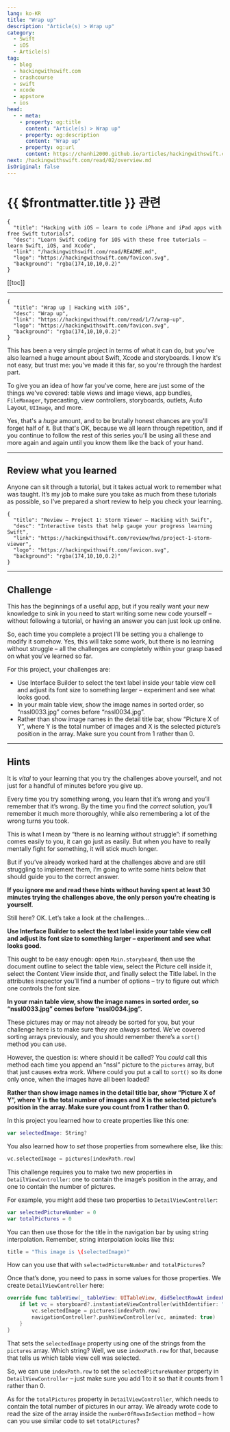 ```yaml
---
lang: ko-KR
title: "Wrap up"
description: "Article(s) > Wrap up"
category:
  - Swift
  - iOS
  - Article(s)
tag: 
  - blog
  - hackingwithswift.com
  - crashcourse
  - swift
  - xcode
  - appstore
  - ios  
head:
  - - meta:
    - property: og:title
      content: "Article(s) > Wrap up"
    - property: og:description
      content: "Wrap up"
    - property: og:url
      content: https://chanhi2000.github.io/articles/hackingwithswift.com/read/01/07-wrap-up.html
next: /hackingwithswift.com/read/02/overview.md
isOriginal: false
---
```


# {{ $frontmatter.title }} 관련

```component VPCard
{
  "title": "Hacking with iOS – learn to code iPhone and iPad apps with free Swift tutorials",
  "desc": "Learn Swift coding for iOS with these free tutorials – learn Swift, iOS, and Xcode",
  "link": "/hackingwithswift.com/read/README.md",
  "logo": "https://hackingwithswift.com/favicon.svg",
  "background": "rgba(174,10,10,0.2)"
}
```

[[toc]]

---

```component VPCard
{
  "title": "Wrap up | Hacking with iOS",
  "desc": "Wrap up",
  "link": "https://hackingwithswift.com/read/1/7/wrap-up",
  "logo": "https://hackingwithswift.com/favicon.svg",
  "background": "rgba(174,10,10,0.2)"
}
```

<VidStack src="youtube/frqdi_lluvE" />

This has been a very simple project in terms of what it can do, but you've also learned a huge amount about Swift, Xcode and storyboards. I know it's not easy, but trust me: you've made it this far, so you're through the hardest part.

To give you an idea of how far you've come, here are just some of the things we've covered: table views and image views, app bundles, `FileManager`, typecasting, view controllers, storyboards, outlets, Auto Layout, `UIImage`, and more.

Yes, that's a *huge* amount, and to be brutally honest chances are you'll forget half of it. But that's OK, because we all learn through repetition, and if you continue to follow the rest of this series you'll be using all these and more again and again until you know them like the back of your hand.

---

## Review what you learned

Anyone can sit through a tutorial, but it takes actual work to remember what was taught. It’s my job to make sure you take as much from these tutorials as possible, so I’ve prepared a short review to help you check your learning.

```component VPCard
{
  "title": "Review – Project 1: Storm Viewer – Hacking with Swift",
  "desc": "Interactive tests that help gauge your progress learning Swift",
  "link": "https://hackingwithswift.com/review/hws/project-1-storm-viewer",
  "logo": "https://hackingwithswift.com/favicon.svg",
  "background": "rgba(174,10,10,0.2)"
}
```

---

## Challenge

This has the beginnings of a useful app, but if you really want your new knowledge to sink in you need to start writing some new code yourself – without following a tutorial, or having an answer you can just look up online.

So, each time you complete a project I’ll be setting you a challenge to modify it somehow. Yes, this will take some work, but there is no learning without struggle – all the challenges are completely within your grasp based on what you’ve learned so far.

For this project, your challenges are:

- Use Interface Builder to select the text label inside your table view cell and adjust its font size to something larger – experiment and see what looks good.
- In your main table view, show the image names in sorted order, so “nssl0033.jpg” comes before “nssl0034.jpg”.
- Rather than show image names in the detail title bar, show “Picture X of Y”, where Y is the total number of images and X is the selected picture’s position in the array. Make sure you count from 1 rather than 0.

---

## Hints

It is *vital* to your learning that you try the challenges above yourself, and not just for a handful of minutes before you give up.

Every time you try something wrong, you learn that it’s wrong and you’ll remember that it’s wrong. By the time you find the *correct* solution, you’ll remember it much more thoroughly, while also remembering a lot of the wrong turns you took.

This is what I mean by “there is no learning without struggle”: if something comes easily to you, it can go just as easily. But when you have to really mentally fight for something, it will stick much longer.

But if you’ve already worked hard at the challenges above and are still struggling to implement them, I’m going to write some hints below that should guide you to the correct answer.

**If you ignore me and read these hints without having spent at least 30 minutes trying the challenges above, the only person you’re cheating is yourself.**

Still here? OK. Let’s take a look at the challenges…

**Use Interface Builder to select the text label inside your table view cell and adjust its font size to something larger – experiment and see what looks good.**

This ought to be easy enough: open <FontIcon icon="iconfont icon-xcode"/>`Main.storyboard`, then use the document outline to select the table view, select the Picture cell inside it, select the Content View inside *that*, and finally select the Title label. In the attributes inspector you’ll find a number of options – try to figure out which one controls the font size.

**In your main table view, show the image names in sorted order, so “nssl0033.jpg” comes before “nssl0034.jpg”.**

These pictures may or may not already be sorted for you, but your challenge here is to make sure they are *always* sorted. We’ve covered sorting arrays previously, and you should remember there’s a `sort()` method you can use.

However, the question is: where should it be called? You *could* call this method each time you append an “nssl” picture to the `pictures` array, but that just causes extra work. Where could you put a call to `sort()` so its done only once, when the images have all been loaded?

**Rather than show image names in the detail title bar, show “Picture X of Y”, where Y is the total number of images and X is the selected picture’s position in the array. Make sure you count from 1 rather than 0.**

In this project you learned how to create properties like this one:

```swift
var selectedImage: String?
```

You also learned how to *set* those properties from somewhere else, like this:

```swift
vc.selectedImage = pictures[indexPath.row]
```

This challenge requires you to make two new properties in `DetailViewController`: one to contain the image’s position in the array, and one to contain the number of pictures.

For example, you might add these two properties to `DetailViewController`:

```swift
var selectedPictureNumber = 0
var totalPictures = 0
```

You can then use those for the title in the navigation bar by using string interpolation. Remember, string interpolation looks like this:

```swift
title = "This image is \(selectedImage)"
```

How can you use that with `selectedPictureNumber` and `totalPictures`?

Once that’s done, you need to pass in some values for those properties. We create `DetailViewController` here:

```swift
override func tableView(_ tableView: UITableView, didSelectRowAt indexPath: IndexPath) {
    if let vc = storyboard?.instantiateViewController(withIdentifier: "Detail") as? DetailViewController {
        vc.selectedImage = pictures[indexPath.row]
        navigationController?.pushViewController(vc, animated: true)
    }
}
```

That sets the `selectedImage` property using one of the strings from the `pictures` array. Which string? Well, we use `indexPath.row` for that, because that tells us which table view cell was selected.

So, we can use `indexPath.row` to set the `selectedPictureNumber` property in `DetailViewController` – just make sure you add 1 to it so that it counts from 1 rather than 0.

As for the `totalPictures` property in `DetailViewController`, which needs to contain the total number of pictures in our array. We already wrote code to read the size of the array inside the `numberOfRowsInSection` method – how can you use similar code to set `totalPictures`?


